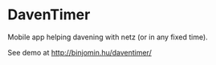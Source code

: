 # DavenTimer

Mobile app helping davening with netz (or in any fixed time).

See demo at http://binjomin.hu/daventimer/
